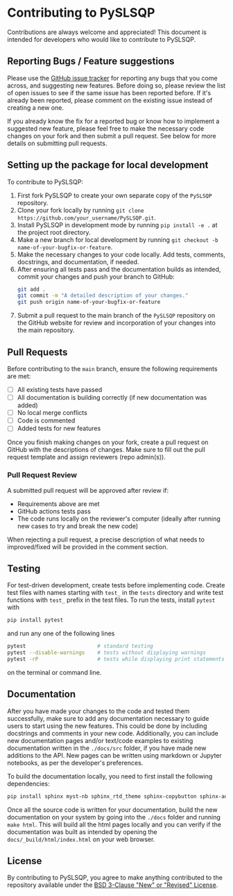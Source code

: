 # Contributing to PySLSQP

Contributions are always welcome and appreciated!
This document is intended for developers who would like to contribute to PySLSQP.

## Reporting Bugs / Feature suggestions
Please use the [GitHub issue tracker](https://github.com/anugrahjo/PySLSQP_alpha/issues) 
for reporting any bugs that you come across, and suggesting new features.
Before doing so, please review the list of open issues to see if the same issue has been reported before. 
If it's already been reported, please comment on the existing issue instead of creating a new one.

If you already know the fix for a reported bug or know how to implement a suggested new feature, 
please feel free to make the necessary code changes on your fork and then submit a pull request. 
See below for more details on submitting pull requests.

## Setting up the package for local development
To contribute to PySLSQP:
1. First fork PySLSQP to create your own separate copy of the `PySLSQP` repository.
2. Clone your fork locally by running `git clone https://github.com/your_username/PySLSQP.git`.
3. Install PySLSQP in development mode by running `pip install -e .` at the project root directory.
4. Make a new branch for local development by running `git checkout -b name-of-your-bugfix-or-feature`.
5. Make the necessary changes to your code locally. Add tests, comments, docstrings, and documentation, if needed.
6. After ensuring all tests pass and the documentation builds as intended, 
   commit your changes and push your branch to GitHub:
    ```sh
    git add .
    git commit -m "A detailed description of your changes."
    git push origin name-of-your-bugfix-or-feature
    ```
7. Submit a pull request to the main branch of the `PySLSQP` repository on the GitHub website for review and
   incorporation of your changes into the main repository.

## Pull Requests
Before contributing to the `main` branch, ensure the following requirements are met:
- [ ] All existing tests have passed
- [ ] All documentation is building correctly (if new documentation was added) 
- [ ] No local merge conflicts
- [ ] Code is commented
- [ ] Added tests for new features

Once you finish making changes on your fork, create a pull request on GitHub with the descriptions of changes.
Make sure to fill out the pull request template and assign reviewers (repo admin(s)).
<!-- To create the pull request, follow the steps:

1. Pull from `main` branch
```sh
git pull # Get most up-to-update version
```
1. Merge with main and check for conflicts
```sh
git merge main # merge with main locally on your branch to check for conflicts
```
1. Run tests
```sh
pytest # standard testing
pytest --disable-warnings # tests without displaying warnings
pytest -rP # tests while displaying print statements
```

1. Push changes

```sh
git push
```

5. Create pull request on GitHub with descriptions for changes.
 - Fill out pull request template
 - Assign reviewers (repo admin(s)) -->

### Pull Request Review
A submitted pull request will be approved after review if:
 - Requirements above are met
 - GitHub actions tests pass
 - The code runs locally on the reviewer's computer (ideally after running new cases to try and break the new code)

When rejecting a pull request, a precise description of what needs to 
improved/fixed will be provided in the comment section.

## Testing
For test-driven development, create tests before implementing code.
Create test files with names starting with `test_` in the `tests` directory and 
write test functions with `test_` prefix in the test files.
To run the tests, install `pytest` with 
```sh
pip install pytest
``` 
and run any one of the following lines
```sh
pytest                       # standard testing
pytest --disable-warnings    # tests without displaying warnings
pytest -rP                   # tests while displaying print statements
```
on the terminal or command line.

## Documentation
After you have made your changes to the code and tested them successfully, make sure to add any
documentation necessary to guide users to start using the new features.
This could be done by including docstrings and comments in your new code.
Additionally, you can include new documentation pages and/or text/code examples to existing documentation
written in the `./docs/src` folder, if you have made new additions to the API.
New pages can be written using markdown or Jupyter notebooks, as per the
developer's preferences.

To build the documentation locally, you need to first install the following dependencies:
```sh
pip install sphinx myst-nb sphinx_rtd_theme sphinx-copybutton sphinx-autoapi numpydoc sphinxcontrib-bibtex
```
Once all the source code is written for your documentation, 
build the new documentation on your system by going into the `./docs` folder and running `make html`.
This will build all the html pages locally and you can verify if the documentation was built as intended by
opening the `docs/_build/html/index.html` on your web browser.

## License
By contributing to PySLSQP, you agree to make anything contributed to the repository available 
under the [BSD 3-Clause "New" or "Revised" License](https://github.com/anugrahjo/PySLSQP_alpha/blob/main/LICENSE.txt).
